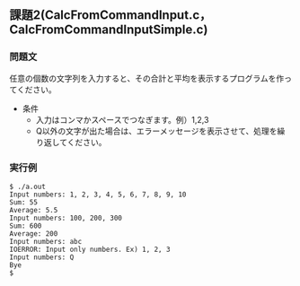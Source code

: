 ## 課題2(CalcFromCommandInput.c，CalcFromCommandInputSimple.c)
### 問題文
任意の個数の文字列を入力すると、その合計と平均を表示するプログラムを作ってください。
- 条件
    - 入力はコンマかスペースでつなぎます。例）1,2,3
    - Q以外の文字が出た場合は、エラーメッセージを表示させて、処理を繰り返してください。
### 実行例
```
$ ./a.out
Input numbers: 1, 2, 3, 4, 5, 6, 7, 8, 9, 10
Sum: 55
Average: 5.5
Input numbers: 100, 200, 300
Sum: 600
Average: 200
Input numbers: abc
IOERROR: Input only numbers. Ex) 1, 2, 3
Input numbers: Q
Bye
$ 
```
